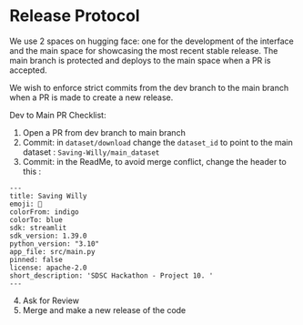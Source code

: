 # Release Protocol

We use 2 spaces on hugging face: one for the development of the interface and the main space for showcasing the most recent stable release. The main branch is protected and deploys to the main space when a PR is accepted.

We wish to enforce strict commits from the dev branch to the main branch when a PR is made to create a new release.

Dev to Main PR Checklist:

1. Open a PR from dev branch to main branch
2. Commit: in `dataset/download` change the `dataset_id` to point to the main dataset : `Saving-Willy/main_dataset`
3. Commit: in the ReadMe, to avoid merge conflict, change the header to this  : 

```
---
title: Saving Willy
emoji: 🐋
colorFrom: indigo
colorTo: blue
sdk: streamlit
sdk_version: 1.39.0
python_version: "3.10"
app_file: src/main.py
pinned: false
license: apache-2.0
short_description: 'SDSC Hackathon - Project 10. '
---
```

4. Ask for Review
5. Merge and make a new release of the code 